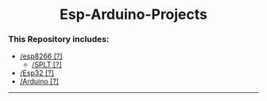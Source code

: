 <h1 align="center">
  Esp-Arduino-Projects
</h1>

### This Repository includes:
- [/esp8266](./esp8266)[ [?]](./example)
  - [/SPLT](./esp8266/SPLT)[ [?]](./example)
- [/Esp32](./Esp32)[ [?]](./example)   
- [/Arduino](./Arduino)[ [?]](./example)

---
